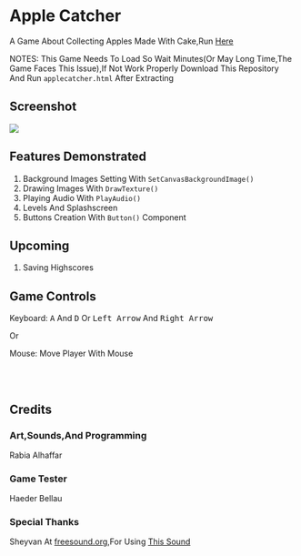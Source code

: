 <h1>Apple Catcher</h1>
<p>A Game About Collecting Apples Made With Cake,Run <a href="https://rabios.github.io/Apple-Catcher/applecatcher.html">Here</a></p>
<p>NOTES: This Game Needs To Load So Wait Minutes(Or May Long Time,The Game Faces This Issue),If Not Work Properly Download This Repository And Run <code>applecatcher.html</code> After Extracting</p>
<h2>Screenshot</h2>
<img src="https://github.com/Rabios/Apple-Catcher/blob/master/Screenshot_2020-03-05%20Apple%20Catcher.png">
<h2>Features Demonstrated</h2>

1. Background Images Setting With `SetCanvasBackgroundImage()`
2. Drawing Images With `DrawTexture()`
3. Playing Audio With `PlayAudio()`
4. Levels And Splashscreen
5. Buttons Creation With `Button()` Component

<h2>Upcoming</h2>

1. Saving Highscores

<h2>Game Controls</h2>
<p>Keyboard: <kbd>A</kbd> And <kbd>D</kbd> Or <kbd>Left Arrow</kbd> And <kbd>Right Arrow</kbd></p>
<p>Or</p>
<p>Mouse: Move Player With Mouse</p><br><br>
<h2>Credits</h2>
<h3>Art,Sounds,And Programming</h3>
<p>Rabia Alhaffar</p>
<h3>Game Tester</h3>
<p>Haeder Bellau</p>
<h3>Special Thanks</h3>
<p>Sheyvan At <a href="https://freesound.org/people/Sheyvan/">freesound.org</a>,For Using <a href="https://freesound.org/people/Sheyvan/sounds/470122/">This Sound</a></p>
